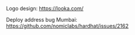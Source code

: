 Logo design: https://looka.com/

Deploy address bug Mumbai: https://github.com/nomiclabs/hardhat/issues/2162
